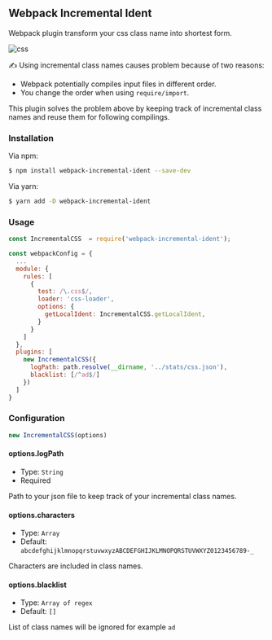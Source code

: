 ## Webpack Incremental Ident

Webpack plugin transform your css class name into shortest form.

![css](https://i.imgur.com/TkpNsCZ.png)

✍️ Using incremental class names causes problem because of two reasons:
+ Webpack potentially compiles input files in different order.
+ You change the order when using `require/import`.

This plugin solves the problem above by keeping track of incremental class names and reuse them for following compilings.

### Installation

Via npm:

```bash
$ npm install webpack-incremental-ident --save-dev
```

Via yarn:

```bash
$ yarn add -D webpack-incremental-ident
```

### Usage

```js
const IncrementalCSS  = require('webpack-incremental-ident');

const webpackConfig = {
  ...
  module: {
    rules: [
      {
        test: /\.css$/,
        loader: 'css-loader',
        options: {
          getLocalIdent: IncrementalCSS.getLocalIdent,
        }
      }
    ]
  },
  plugins: [
    new IncrementalCSS({
      logPath: path.resolve(__dirname, '../stats/css.json'),
      blacklist: [/^ad$/]
    })
  ]
}
```

### Configuration

```js
new IncrementalCSS(options)
```

#### options.logPath

+ Type: `String`
+ Required

Path to your json file to keep track of your incremental class names.

#### options.characters

+ Type: `Array`
+ Default: `abcdefghijklmnopqrstuvwxyzABCDEFGHIJKLMNOPQRSTUVWXYZ0123456789-_`

Characters are included in class names.

#### options.blacklist

+ Type: `Array of regex`
+ Default: `[]`

List of class names will be ignored for example `ad`